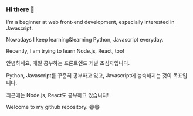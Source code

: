 ### Hi there 👋

I'm a beginner at web front-end development, especially interested in Javascript.

Nowadays I keep learning&learning Python, Javascript everyday.

Recently, I am trying to learn Node.js, React, too!

안녕하세요, 매일 공부하는 프론트엔드 개발 초심자입니다.

Python, Javascript를 꾸준히 공부하고 있고, Javascript에 능숙해지는 것이 목표입니다.  

최근에는 Node.js, React도 공부하고 있습니다!  

Welcome to my github repository. 😄😄

<!--
**dhyoo99/dhyoo99** is a ✨ _special_ ✨ repository because its `README.md` (this file) appears on your GitHub profile.

Here are some ideas to get you started:

- 🔭 I’m currently working on ...
- 🌱 I’m currently learning ...
- 👯 I’m looking to collaborate on ...
- 🤔 I’m looking for help with ...
- 💬 Ask me about ...
- 📫 How to reach me: ...
- 😄 Pronouns: ...
- ⚡ Fun fact: ...
-->
